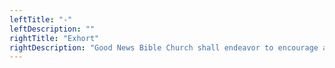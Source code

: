 ```yaml
---
leftTitle: "-"
leftDescription: ""
rightTitle: "Exhort"
rightDescription: "Good News Bible Church shall endeavor to encourage all members to apply Biblical knowledge to their personal lives.   We shall encourage individuals to be faithful in Bible reading, prayer and fasting, fellowship, and worship with the focus of having a more exciting and fulfilling personal relationship with Christ. "
---
```

